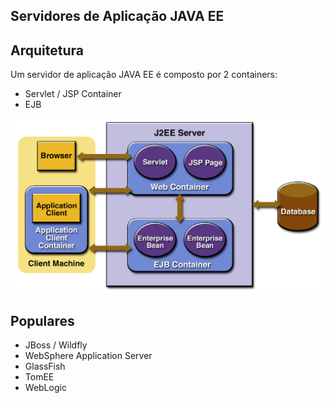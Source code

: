 ## Servidores de Aplicação JAVA EE

## Arquitetura

Um servidor de aplicação JAVA EE é composto por 2 containers:
- Servlet / JSP Container
- EJB

![Imagem de Arquitetura](aquitetura.gif)

## Populares

  - JBoss / Wildfly
  - WebSphere Application Server
  - GlassFish
  - TomEE
  - WebLogic